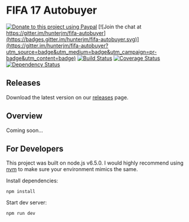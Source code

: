 # FIFA 17 Autobuyer

[![Donate to this project using Paypal](https://img.shields.io/badge/paypal-donate-yellow.svg)](https://www.paypal.com/cgi-bin/webscr?cmd=_donations&business=hunterjm%40gmail%2ecom&lc=US&item_name=FIFA%20Autobuyer&currency_code=USD&bn=PP%2dDonationsBF%3abtn_donateCC_LG%2egif%3aNonHosted) [![Join the chat at https://gitter.im/hunterjm/fifa-autobuyer](https://badges.gitter.im/hunterjm/fifa-autobuyer.svg)](https://gitter.im/hunterjm/fifa-autobuyer?utm_source=badge&utm_medium=badge&utm_campaign=pr-badge&utm_content=badge)
[![Build Status](https://travis-ci.org/hunterjm/fifa-autobuyer.svg?branch=master)](https://travis-ci.org/hunterjm/fifa-autobuyer) [![Coverage Status](https://coveralls.io/repos/github/hunterjm/fifa-autobuyer/badge.svg?branch=master)](https://coveralls.io/github/hunterjm/fifa-autobuyer?branch=master) [![Dependency Status](https://david-dm.org/hunterjm/fifa-autobuyer.svg)](https://david-dm.org/hunterjm/fifa-autobuyer)

## Releases
Download the latest version on our [releases](https://github.com/hunterjm/fifa-autobuyer/releases) page.

## Overview
Coming soon...

## For Developers
This project was built on node.js v6.5.0.  I would highly recommend using [nvm](https://github.com/creationix/nvm) to make sure your environment mimics the same.

Install dependencies:

    npm install

Start dev server:

    npm run dev
